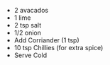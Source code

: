 * 2 avacados
* 1 lime
* 2 tsp salt
* 1/2 onion
* Add Corriander (1 tsp)
* 10 tsp Chillies (for extra spice)
* Serve Cold